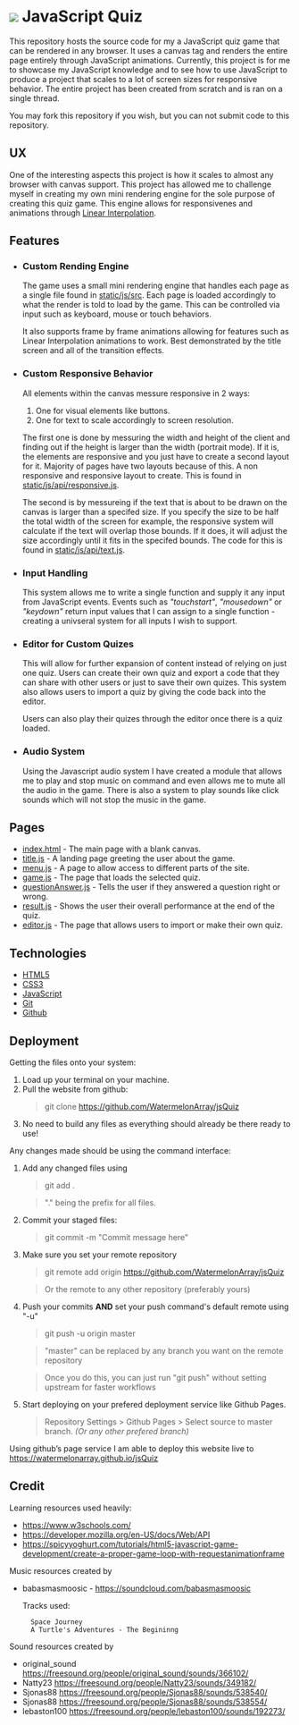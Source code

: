# ![](static/assets/favicon.ico) JavaScript Quiz

This repository hosts the source code for my a JavaScript quiz game that can be rendered in any browser. It uses a canvas tag and renders the entire page entirely through JavaScript animations. Currently, this project is for me to showcase my JavaScript knowledge and to see how to use JavaScript to produce a project that scales to a lot of screen sizes for responsive behavior. The entire project has been created from scratch and is ran on a single thread.

You may fork this repository if you wish, but you can not submit code to this repository.

## UX

One of the interesting aspects this project is how it scales to almost any browser with canvas support. This project has allowed me to challenge myself in creating my own mini rendering engine for the sole purpose of creating this quiz game. This engine allows for responsivenes and animations through [Linear Interpolation](https://en.wikipedia.org/wiki/Linear_interpolation).

## Features

- ### **Custom Rending Engine**

	The game uses a small mini rendering engine that handles each page as a single file found in [static/js/src](static/js/src/). Each page is loaded accordingly to what the render is told to load by the game. This can be controlled via input such as keyboard, mouse or touch behaviors.

	It also supports frame by frame animations allowing for features such as Linear Interpolation animations to work. Best demonstrated by the title screen and all of the transition effects.
- ### **Custom Responsive Behavior**

	All elements within the canvas messure responsive in 2 ways:

	1. One for visual elements like buttons.
	2. One for text to scale accordingly to screen resolution.

	The first one is done by messuring the width and height of the client and finding out if the height is larger than the width (portrait mode). If it is, the elements are responsive and you just have to create a second layout for it. Majority of pages have two layouts because of this. A non responsive and responsive layout to create. This is found in [static/js/api/responsive.js](static/js/api/responsive.js).

	The second is by messureing if the text that is about to be drawn on the canvas is larger than a specifed size. If you specify the size to be half the total width of the screen for example, the responsive system will calculate if the text will overlap those bounds. If it does, it will adjust the size accordingly until it fits in the specifed bounds. The code for this is found in [static/js/api/text.js](static/js/api/text.js).


- ### **Input Handling**
	This system allows me to write a single function and supply it any input from JavaScript events. Events such as *"touchstart"*, *"mousedown"* or *"keydown"* return input values that I can assign to a single function - creating a univseral system for all inputs I wish to support.
- ### **Editor for Custom Quizes**
	This will allow for further expansion of content instead of relying on just one quiz. Users can create their own quiz and export a code that they can share with other users or just to save their own quizes. This system also allows users to import a quiz by giving the code back into the editor.

	Users can also play their quizes through the editor once there is a quiz loaded.

- ### **Audio System**
	Using the Javascript audio system I have created a module that allows me to play and stop music on command and even allows me to mute all the audio in the game. There is also a system to play sounds like click sounds which will not stop the music in the game.

## Pages

- [index.html](index.html) - The main page with a blank canvas.
- [title.js](static/js/src/title.js) - A landing page greeting the user about the game.
- [menu.js](static/js/src/menu.js) - A page to allow access to different parts of the site.
- [game.js](static/js/src/game.js) - The page that loads the selected quiz.
- [questionAnswer.js](static/js/src/questionAnswer.js) - Tells the user if they answered a question right or wrong.
- [result.js](static/js/src/result.js) - Shows the user their overall performance at the end of the quiz.
- [editor.js](static/js/src/editor.js) - The page that allows users to import or make their own quiz.

## Technologies

- [HTML5](https://developer.mozilla.org/en-US/docs/Web/HTML)
- [CSS3](https://developer.mozilla.org/en-US/docs/Web/CSS)
- [JavaScript](https://developer.mozilla.org/en-US/docs/Web/javascript)
- [Git](https://git-scm.com/)
- [Github](https://github.com)

## Deployment

Getting the files onto your system:
1. Load up your terminal on your machine.
2. Pull the website from github:
	> git clone https://github.com/WatermelonArray/jsQuiz
3. No need to build any files as everything should already be there ready to use!

Any changes made should be using the command interface:
1. Add any changed files using
	> git add .

	> "." being the prefix for all files.

2. Commit your staged files:
	> git commit -m "Commit message here"

3. Make sure you set your remote repository
	> git remote add origin https://github.com/WatermelonArray/jsQuiz

	> Or the remote to any other repository (preferably yours)

4. Push your commits **AND** set your push command's default remote using "-u"
	> git push -u origin master

	> "master" can be replaced by any branch you want on the remote repository

	> Once you do this, you can just run "git push" without setting upstream for faster workflows

5. Start deploying on your prefered deployment service like Github Pages.
	> Repository Settings > Github Pages > Select source to master branch. *(Or any other prefered branch)*

Using github’s page service I am able to deploy this website live to https://watermelonarray.github.io/jsQuiz

## Credit

Learning resources used heavily:

- https://www.w3schools.com/
- https://developer.mozilla.org/en-US/docs/Web/API
- https://spicyyoghurt.com/tutorials/html5-javascript-game-development/create-a-proper-game-loop-with-requestanimationframe

Music resources created by
- babasmasmoosic - https://soundcloud.com/babasmasmoosic

	Tracks used:

		Space Journey
		A Turtle's Adventures - The Begininng

Sound resources created by
- original_sound https://freesound.org/people/original_sound/sounds/366102/
- Natty23 https://freesound.org/people/Natty23/sounds/349182/
- Sjonas88 https://freesound.org/people/Sjonas88/sounds/538540/
- Sjonas88 https://freesound.org/people/Sjonas88/sounds/538554/
- lebaston100 https://freesound.org/people/lebaston100/sounds/192273/